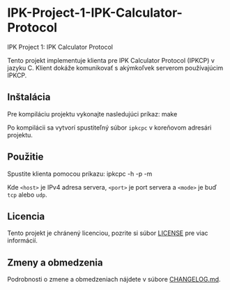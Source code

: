 # IPK-Project-1-IPK-Calculator-Protocol
IPK Project 1: IPK Calculator Protocol

Tento projekt implementuje klienta pre IPK Calculator Protocol (IPKCP) v jazyku C. Klient dokáže komunikovať s akýmkoľvek serverom používajúcim IPKCP.

## Inštalácia

Pre kompiláciu projektu vykonajte nasledujúci príkaz: make

Po kompilácii sa vytvorí spustiteľný súbor `ipkcpc` v koreňovom adresári projektu.

## Použitie

Spustite klienta pomocou príkazu: ipkcpc -h <host> -p <port> -m <mode>

Kde `<host>` je IPv4 adresa servera, `<port>` je port servera a `<mode>` je buď `tcp` alebo `udp`.

## Licencia

Tento projekt je chránený licenciou, pozrite si súbor [LICENSE](LICENSE) pre viac informácií.

## Zmeny a obmedzenia

Podrobnosti o zmene a obmedzeniach nájdete v súbore [CHANGELOG.md](CHANGELOG.md).
